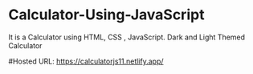 # Calculator-Using-JavaScript
It is a Calculator using HTML, CSS , JavaScript.
Dark and Light Themed Calculator


#Hosted URL: https://calculatorjs11.netlify.app/
